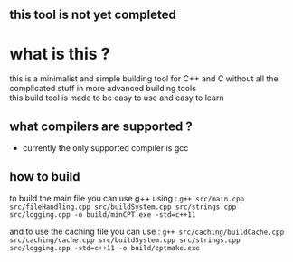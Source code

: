 ## **this tool is not yet completed**

# what is this ?
this is a minimalist and simple building tool for C++ and C without all the complicated stuff in more advanced building tools<br>
this build tool is made to be easy to use and easy to learn
## what compilers are supported ?
- currently the only supported compiler is gcc
  
## how to build
to build the main file you can use g++ using :  `g++ src/main.cpp src/fileHandling.cpp src/buildSystem.cpp src/strings.cpp src/logging.cpp -o build/minCPT.exe -std=c++11`

and to use the caching file you can use : `g++ src/caching/buildCache.cpp src/caching/cache.cpp src/buildSystem.cpp src/strings.cpp src/logging.cpp -std=c++11 -o build/cptmake.exe`
